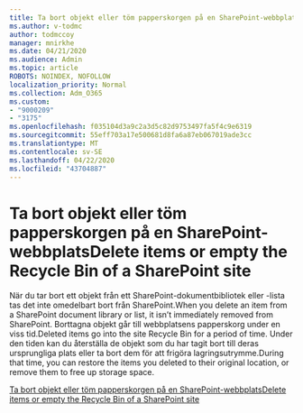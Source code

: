 ```yaml
---
title: Ta bort objekt eller töm papperskorgen på en SharePoint-webbplats
ms.author: v-todmc
author: todmccoy
manager: mnirkhe
ms.date: 04/21/2020
ms.audience: Admin
ms.topic: article
ROBOTS: NOINDEX, NOFOLLOW
localization_priority: Normal
ms.collection: Adm_O365
ms.custom:
- "9000209"
- "3175"
ms.openlocfilehash: f035104d3a9c2a3d5c82d9753497fa5f4c9e6319
ms.sourcegitcommit: 55eff703a17e500681d8fa6a87eb067019ade3cc
ms.translationtype: MT
ms.contentlocale: sv-SE
ms.lasthandoff: 04/22/2020
ms.locfileid: "43704887"
---
```

# <a name="delete-items-or-empty-the-recycle-bin-of-a-sharepoint-site"></a><span data-ttu-id="ac1c7-102">Ta bort objekt eller töm papperskorgen på en SharePoint-webbplats</span><span class="sxs-lookup"><span data-stu-id="ac1c7-102">Delete items or empty the Recycle Bin of a SharePoint site</span></span> 

<span data-ttu-id="ac1c7-103">När du tar bort ett objekt från ett SharePoint-dokumentbibliotek eller -lista tas det inte omedelbart bort från SharePoint.</span><span class="sxs-lookup"><span data-stu-id="ac1c7-103">When you delete an item from a SharePoint document library or list, it isn’t immediately removed from SharePoint.</span></span> <span data-ttu-id="ac1c7-104">Borttagna objekt går till webbplatsens papperskorg under en viss tid.</span><span class="sxs-lookup"><span data-stu-id="ac1c7-104">Deleted items go into the site Recycle Bin for a period of time.</span></span> <span data-ttu-id="ac1c7-105">Under den tiden kan du återställa de objekt som du har tagit bort till deras ursprungliga plats eller ta bort dem för att frigöra lagringsutrymme.</span><span class="sxs-lookup"><span data-stu-id="ac1c7-105">During that time, you can restore the items you deleted to their original location, or remove them to free up storage space.</span></span>

[<span data-ttu-id="ac1c7-106">Ta bort objekt eller töm papperskorgen på en SharePoint-webbplats</span><span class="sxs-lookup"><span data-stu-id="ac1c7-106">Delete items or empty the Recycle Bin of a SharePoint site</span></span>](https://support.office.com/article/2e713599-d13e-40d6-96dc-66f0a366f74e)